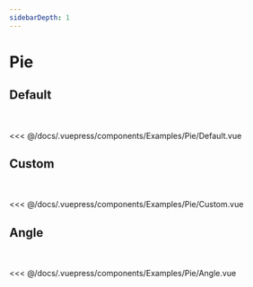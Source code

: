 ```yaml
---
sidebarDepth: 1
---
```

# Pie

## Default

<br>

<Examples-Pie-Default />

<br>

<SourceCode>
<<< @/docs/.vuepress/components/Examples/Pie/Default.vue
</SourceCode>

## Custom

<br>

<Examples-Pie-Custom />

<br>

<SourceCode>
<<< @/docs/.vuepress/components/Examples/Pie/Custom.vue
</SourceCode>

## Angle

<br>

<Examples-Pie-Angle />

<br>

<SourceCode>
<<< @/docs/.vuepress/components/Examples/Pie/Angle.vue
</SourceCode>
